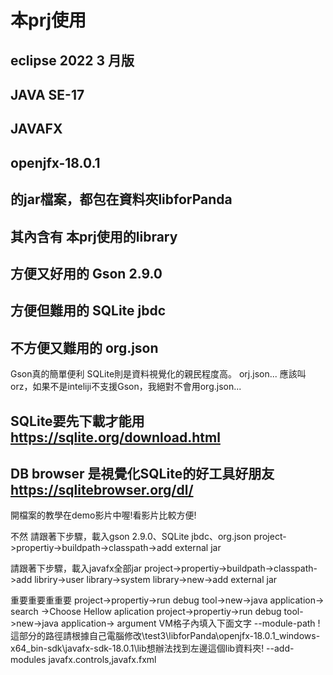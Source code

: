 # 本prj使用
## eclipse 2022 3 月版

## JAVA SE-17

## JAVAFX 

## openjfx-18.0.1
## 的jar檔案，都包在資料夾libforPanda
## 其內含有 本prj使用的library

## 方便又好用的	Gson 2.9.0
## 方便但難用的	SQLite jbdc
## 不方便又難用的	org.json
Gson真的簡單便利
SQLite則是資料視覺化的親民程度高。
orj.json...  應該叫orz，如果不是inteliji不支援Gson，我絕對不會用org.json...


## SQLite要先下載才能用	https://sqlite.org/download.html
## DB browser 是視覺化SQLite的好工具好朋友 https://sqlitebrowser.org/dl/

開檔案的教學在demo影片中喔!看影片比較方便!

不然 
請跟著下步驟，載入gson 2.9.0、SQLite jbdc、org.json
project->propertiy->buildpath->classpath->add external jar 

請跟著下步驟，載入javafx全部jar
project->propertiy->buildpath->classpath->add libriry->user library->system library->new->add  external jar


重要重要重重要
project->propertiy->run debug tool->new->java application->  search ->Choose Hellow aplication
project->propertiy->run debug tool->new->java application->  argument VM格子內填入下面文字
 --module-path  !這部分的路徑請根據自己電腦修改\test3\libforPanda\openjfx-18.0.1_windows-x64_bin-sdk\javafx-sdk-18.0.1\lib想辦法找到左邊這個lib資料夾!  --add-modules javafx.controls,javafx.fxml
